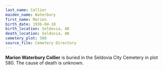 ```yaml
---
last_name: Collier
maiden_name: Waterbury
first_name: Marion
birth_date: 1936-04-18
birth_location: Seldovia, AK
death_location: Seldovia, AK
cemetery_plot: 580
source_file: Cemetery Directory
---
```

**Marion Waterbury  Collier** is buried in the Seldovia City Cemetery in plot 580.  The cause of death is unknown.





